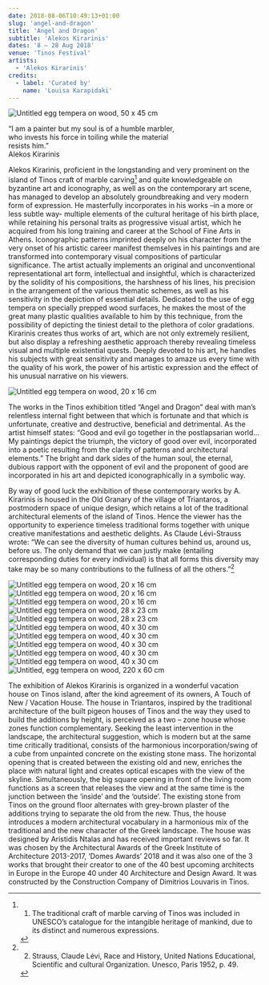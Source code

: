 ```yaml
---
date: 2018-08-06T10:49:13+01:00
slug: 'angel-and-dragon'
title: 'Angel and Dragon'
subtitle: 'Alekos Kirarinis'
dates: '8 – 28 Aug 2018'
venue: 'Tinos Festival'
artists:
  - 'Alekos Kirarinis' 
credits:
  - label: 'Curated by'
    name: 'Louisa Karapidaki'
---
```

![Untitled <br>egg tempera <br>on wood, <br>50 x 45 cm](/exhibitions/angel-and-dragon/hero/untitled_50x45cm_1153x1280.jpg)

“I am a painter but my soul is of a humble marbler,  
who invests his force in toiling while the material  
resists him.”  
Alekos Kirarinis

Alekos Kirarinis, proficient in the longstanding and very prominent on the island of Tinos craft of marble carving[^1] and quite knowledgeable on byzantine art and iconography, as well as on the contemporary art scene, has managed to develop an absolutely groundbreaking and very modern form of expression. He masterfully incorporates in his works –in a more or less subtle way- multiple elements of the cultural heritage of his birth place, while retaining his personal traits as progressive visual artist, which he acquired from his long training and career at the School of Fine Arts in Athens. Iconographic patterns imprinted deeply on his character from the very onset of his artistic career manifest themselves in his paintings and are transformed into contemporary visual compositions of particular significance. The artist actually implements an original and unconventional representational art form, intellectual and insightful, which is characterized by the solidity of his compositions, the harshness of his lines, his precision in the arrangement of the various thematic schemes, as well as his sensitivity in the depiction of essential details. Dedicated to the use of egg tempera on specially prepped wood surfaces, he makes the most of the great many plastic qualities available to him by this technique, from the possibility of depicting the tiniest detail to the plethora of color gradations. Kirarinis creates thus works of art, which are not only extremely resilient, but also display a refreshing aesthetic approach thereby revealing timeless visual and multiple existential quests. Deeply devoted to his art, he handles his subjects with great sensitivity and manages to amaze us every time with the quality of his work, the power of his artistic expression and the effect of his unusual narrative on his viewers.

![Untitled <br>egg tempera <br>on wood, <br>20 x 16 cm](/exhibitions/angel-and-dragon/img/untitled_20x16cm_975x1280.jpg)

The works in the Tinos exhibition titled “Angel and Dragon” deal with man’s relentless internal fight between that which is fortunate and that which is unfortunate, creative and destructive, beneficial and detrimental. As the artist himself states: “Good and evil go together in the postlapsarian world... My paintings depict the triumph, the victory of good over evil, incorporated into a poetic resulting from the clarity of patterns and architectural elements.” The bright and dark sides of the human soul, the eternal, dubious rapport with the opponent of evil and the proponent of good are incorporated in his art and depicted iconographically in a symbolic way. 

By way of good luck the exhibition of these contemporary works by A. Kirarinis is housed in the Old Granary of the village of Triantaros, a postmodern space of unique design, which retains a lot of the traditional architectural elements of the island of Tinos. Hence the viewer has the  opportunity  to  experience  timeless  traditional  forms  together  with  unique  creative manifestations and aesthetic delights. As Claude Lévi-Strauss wrote: “We can see the diversity of human cultures behind us, around us, before us. The only demand that we can justly make (entailing corresponding duties for every individual) is that all forms this diversity may take may be so many contributions to the fullness of all the others.”[^2]

![Untitled <br>egg tempera <br>on wood, <br>20 x 16 cm](/exhibitions/angel-and-dragon/img/untitled_20x16cm__1000x1280.jpg)
![Untitled <br>egg tempera <br>on wood, <br>20 x 16 cm](/exhibitions/angel-and-dragon/img/untitled_20x16cm___1011x1280.jpg)
![Untitled <br>egg tempera <br>on wood, <br>20 x 16 cm](/exhibitions/angel-and-dragon/img/untitled_20x16cm____1051x1280.jpg)
![Untitled <br>egg tempera <br>on wood, <br>28 x 23 cm](/exhibitions/angel-and-dragon/img/untitled_28x23cm_1049x1280.jpg)
![Untitled <br>egg tempera <br>on wood, <br>28 x 23 cm](/exhibitions/angel-and-dragon/img/untitled_28x23cm__1052x1280.jpg)
![Untitled <br>egg tempera <br>on wood, <br>40 x 30 cm](/exhibitions/angel-and-dragon/img/untitled_40x30cm.._961x1280.jpg)
![Untitled <br>egg tempera <br>on wood, <br>40 x 30 cm](/exhibitions/angel-and-dragon/img/untitled_40x30cm._958x1280.jpg)
![Untitled <br>egg tempera <br>on wood, <br>40 x 30 cm](/exhibitions/angel-and-dragon/img/untitled_40x30cm_957x1280.jpg)
![Untitled <br>egg tempera <br>on wood, <br>40 x 30 cm](/exhibitions/angel-and-dragon/img/untitled_40x30cm.__962x1280.jpg)
![Untitled <br>egg tempera <br>on wood, <br>40 x 30 cm](/exhibitions/angel-and-dragon/img/untitled_40x30cm__960x1280.jpg)
![Untitled, <br>egg tempera <br>on wood, <br>220 x 60 cm](/exhibitions/angel-and-dragon/img/alekos_kirarinis_untitled_egg_tempera_on_wood_220x60cm_386x1280.jpg "/art-fairs/art-athina-2018/index.md")

The exhibition of Alekos Kirarinis is organized in a wonderful vacation house on Tinos island, after the kind agreement of its owners, A Touch of New / Vacation House. The house in Triantaros, inspired by the traditional architecture of the built pigeon houses of Tinos and the way they used to build the additions by height, is perceived as a two – zone house whose zones function complementary. Seeking the least intervention in the landscape, the architectural suggestion, which is modern but at the same time critically traditional, consists of the harmonious incorporation/swing of a cube from unpainted concrete on the existing stone mass. The horizontal opening that is created between the existing old and new, enriches the place with natural light and creates optical escapes with the view of the skyline. Simultaneously, the big square opening in front of the living room functions as a screen that releases the view and at the same time is the junction between the ‘inside’ and the ‘outside’. The existing stone from Tinos on the ground floor alternates with grey-brown plaster of the additions trying to separate the old from the new. Thus, the house introduces a modern architectural vocabulary in a harmonious mix of the traditional and the new character of the Greek landscape. The house was designed by Aristidis Ntalas and has received important reviews so far. It was chosen by the Architectural Awards of the Greek Institute of Architecture 2013-2017, ‘Domes Awards’ 2018 and it was also one of the 3 works that brought their creator to one of the 40 best upcoming architects in Europe in the Europe 40 under 40 Architecture and Design Award. It was constructed by the Construction Company of Dimitrios Louvaris in Tinos.

[^1]: 1. The traditional craft of marble carving of Tinos was included in UNESCO’s catalogue for the intangible heritage of mankind, due to its distinct and numerous expressions.

[^2]: 2. Strauss, Claude Lévi, Race and History, United Nations Educational, Scientific and cultural Organization. Unesco, Paris 1952, p. 49.